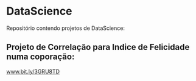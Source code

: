 # DataScience
Repositório contendo projetos de DataScience:

## Projeto de Correlação para Indice de Felicidade numa coporação:

www.bit.ly/3GRU8TD
